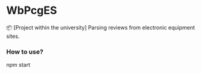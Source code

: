 # WbPcgES
📦 [Project within the university] Parsing reviews from electronic equipment sites.


### How to use?

npm start